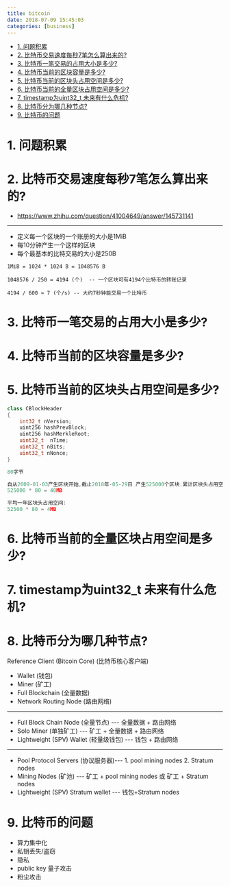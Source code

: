 ```yaml
---
title: bitcoin
date: 2018-07-09 15:45:03
categories: [business]
---
```



<!-- TOC -->

- [1. 问题积累](#1-问题积累)
- [2. 比特币交易速度每秒7笔怎么算出来的?](#2-比特币交易速度每秒7笔怎么算出来的)
- [3. 比特币一笔交易的占用大小是多少?](#3-比特币一笔交易的占用大小是多少)
- [4. 比特币当前的区块容量是多少?](#4-比特币当前的区块容量是多少)
- [5. 比特币当前的区块头占用空间是多少?](#5-比特币当前的区块头占用空间是多少)
- [6. 比特币当前的全量区块占用空间是多少?](#6-比特币当前的全量区块占用空间是多少)
- [7. timestamp为uint32_t 未来有什么危机?](#7-timestamp为uint32_t-未来有什么危机)
- [8. 比特币分为哪几种节点?](#8-比特币分为哪几种节点)
- [9. 比特币的问题](#9-比特币的问题)

<!-- /TOC -->


<a id="markdown-1-问题积累" name="1-问题积累"></a>
# 1. 问题积累


<a id="markdown-2-比特币交易速度每秒7笔怎么算出来的" name="2-比特币交易速度每秒7笔怎么算出来的"></a>
# 2. 比特币交易速度每秒7笔怎么算出来的?

* https://www.zhihu.com/question/41004649/answer/145731141

---
* 定义每一个区块的一个账册的大小是1MiB
* 每10分钟产生一个这样的区块
* 每个最基本的比特交易的大小是250B

```
1MiB = 1024 * 1024 B = 1048576 B

1048576 / 250 = 4194 (个)  -- 一个区块可有4194个比特币的转账记录

4194 / 600 ≈ 7 (个/s) -- 大约7秒钟能交易一个比特币
```

<a id="markdown-3-比特币一笔交易的占用大小是多少" name="3-比特币一笔交易的占用大小是多少"></a>
# 3. 比特币一笔交易的占用大小是多少?

<a id="markdown-4-比特币当前的区块容量是多少" name="4-比特币当前的区块容量是多少"></a>
# 4. 比特币当前的区块容量是多少? 

<a id="markdown-5-比特币当前的区块头占用空间是多少" name="5-比特币当前的区块头占用空间是多少"></a>
# 5. 比特币当前的区块头占用空间是多少?

```c++
class CBlockHeader
{
    int32_t nVersion;
    uint256 hashPrevBlock;
    uint256 hashMerkleRoot;
    uint32_t  nTime;
    uint32_t nBits;
    uint32_t nNonce;
}

80字节

自从2009-01-03产生区块开始,截止2018年-05-29日 产生525000个区块.累计区块头占用空间:
525000 * 80 = 40MB

平均一年区块头占用空间:
52500 * 80 = 4MB
```

<a id="markdown-6-比特币当前的全量区块占用空间是多少" name="6-比特币当前的全量区块占用空间是多少"></a>
# 6. 比特币当前的全量区块占用空间是多少?

<a id="markdown-7-timestamp为uint32_t-未来有什么危机" name="7-timestamp为uint32_t-未来有什么危机"></a>
# 7. timestamp为uint32_t 未来有什么危机?

<a id="markdown-8-比特币分为哪几种节点" name="8-比特币分为哪几种节点"></a>
# 8. 比特币分为哪几种节点?


Reference Client (Bitcoin Core) (比特币核心客户端)
* Wallet (钱包)
* Miner (矿工)
* Full Blockchain (全量数据)
* Network Routing Node (路由网络)

---

* Full Block Chain Node (全量节点) --- 全量数据 +  路由网络
* Solo Miner (单独矿工) --- 矿工 + 全量数据 + 路由网络
* Lightweight (SPV) Wallet (轻量级钱包) --- 钱包 + 路由网络

---

* Pool Protocol Servers (协议服务器)--- 1. pool mining nodes 2. Stratum nodes
* Mining Nodes (矿池) --- 矿工 + pool mining nodes 或 矿工 + Stratum nodes
* Lightweight (SPV) Stratum wallet --- 钱包+Stratum nodes

<a id="markdown-9-比特币的问题" name="9-比特币的问题"></a>
# 9. 比特币的问题

* 算力集中化
* 私钥丢失/盗窃
* 隐私
* public key 量子攻击
* 粉尘攻击
